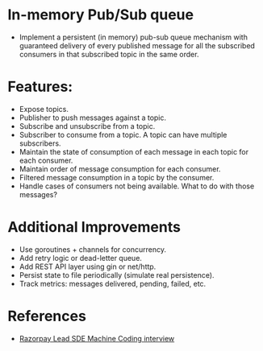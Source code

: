 # In-memory Pub/Sub queue
- Implement a persistent (in memory) pub-sub queue mechanism with guaranteed delivery of every published message for all the subscribed consumers in that subscribed topic in the same order.

# Features:
- Expose topics.
- Publisher to push messages against a topic.
- Subscribe and unsubscribe from a topic.
- Subscriber to consume from a topic. A topic can have multiple subscribers.
- Maintain the state of consumption of each message in each topic for each consumer.
- Maintain order of message consumption for each consumer.
- Filtered message consumption in a topic by the consumer.
- Handle cases of consumers not being available. What to do with those messages?

# Additional Improvements
- Use goroutines + channels for concurrency.
- Add retry logic or dead-letter queue.
- Add REST API layer using gin or net/http.
- Persist state to file periodically (simulate real persistence).
- Track metrics: messages delivered, pending, failed, etc.

# References
- [Razorpay Lead SDE Machine Coding interview](https://leetcode.com/discuss/post/6890687/razorpay-lead-sde-machine-coding-intervi-sy8a/)